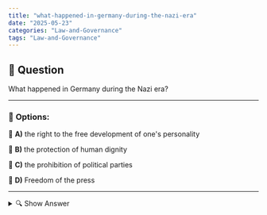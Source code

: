 ```yaml
---
title: "what-happened-in-germany-during-the-nazi-era"
date: "2025-05-23"
categories: "Law-and-Governance"
tags: "Law-and-Governance"
---
```


## 📌 **Question**

What happened in Germany during the Nazi era?



---

### 📝 **Options:**

🔘 **A)** the right to the free development of one's personality

🔘 **B)** the protection of human dignity

🔘 **C)** the prohibition of political parties

🔘 **D)** Freedom of the press

---

<details>
  <summary>🔍 Show Answer</summary>

  <p>
💡  <b>Correct Answer:</b>  c
  </p>
  <p>
    📖<b>Explanation:</b>
    
  </p>
</details>
